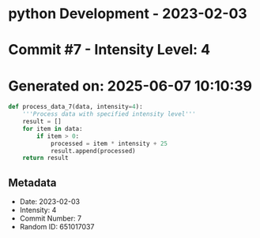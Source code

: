 ﻿# python Development - 2023-02-03
# Commit #7 - Intensity Level: 4
# Generated on: 2025-06-07 10:10:39
```python
def process_data_7(data, intensity=4):
    '''Process data with specified intensity level'''
    result = []
    for item in data:
        if item > 0:
            processed = item * intensity + 25
            result.append(processed)
    return result
```
## Metadata
- Date: 2023-02-03
- Intensity: 4
- Commit Number: 7
- Random ID: 651017037
